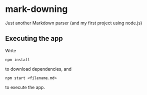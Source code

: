 # mark-downing

Just another Markdown parser
(and my first project using node.js)

## Executing the app

Write
```
npm install
```
to download dependencies, and
```
npm start <filename.md>
```
to execute the app.
